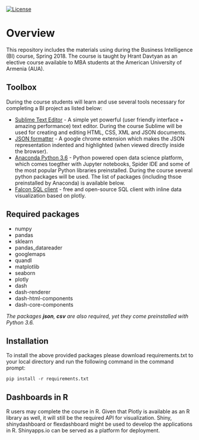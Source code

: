 [![License](https://img.shields.io/badge/License-Apache%202.0-blue.svg)](https://opensource.org/licenses/Apache-2.0)
# Overview
This repository includes the materials using during the Business Intelligence (BI) course, Spring 2018.
The course is taught by Hrant Davtyan as an elective course available to MBA students at the American University of Armenia (AUA). 

## Toolbox
During the course students will learn and use several tools necessary for completing a BI project as listed below:

- [Sublime Text Editor](https://www.sublimetext.com/3) - A simple yet powerful (user friendly interface + amazing performance) text editor. During the course Sublime will be used for creating and editing HTML, CSS, XML and JSON documents.
- [JSON formatter](https://chrome.google.com/webstore/detail/json-formatter/bcjindcccaagfpapjjmafapmmgkkhgoa?hl=en) - A google chrome extension which makes the JSON representation indented and highlighted (when viewed directly inside the browser).
- [Anaconda Python 3.6](https://www.continuum.io/downloads) - Python powered open data science platform, which comes toegther with Jupyter notebooks, Spider IDE and some of the most popular Python libraries preinstalled. During the course several python packages will be used. The list of packages (including thsoe preinstalled by Anaconda) is available below.
- [Falcon SQL client](https://plot.ly/free-sql-client-download/) - free and open-source SQL client with inline data visualization based on plotly.

## Required packages
- numpy
- pandas
- sklearn
- pandas_datareader
- googlemaps
- quandl
- matplotlib
- seaborn
- plotly
- dash
- dash-renderer
- dash-html-components
- dash-core-components
 
*The packages **json**, **csv** are also required, yet they come preinstalled with Python 3.6.*

## Installation 
To install the above provided packages please download requirements.txt to your local directory and run the following command in the command prompt:

```
pip install -r requirements.txt
```

## Dashboards in R
R users may complete the course in R. Given that Plotly is available as an R library as well, it will still be the required API for visualization. Shiny, shinydashboard or flexdashboard might be used to develop the applications in R. Shinyapps.io can be served as a platform for deployment.
